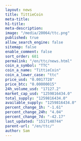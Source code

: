 ```yaml
---
layout: news
title: TittieCoin
meta-title: 
h1-title: 
meta-description: 
image: "/media/20064/ttc.png"
published: true
allow_search_engine: false
sitemap: false
enable_comment: false
sort_order: 681
permalink: "/en/ttc/news.html"
coin_a_symbol: "TTC"
coin_a_name: "TittieCoin"
coin_a_lower_case: "ttc"
price_usd: "0.0017728"
price_btc: "0.00000015"
24h_volume_usd: "17127.2"
market_cap_usd: "1259816434.0"
total_supply: "1259816434.0"
available_supply: "1259816434.0"
percent_change_1h: "-1.61"
percent_change_24h: "4.04"
percent_change_7d: "-42.17"
last_updated: "1517140744"
parent-url: "/en/ttc/"
author: Sam
---
```


